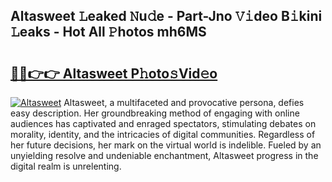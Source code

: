 ## Altasweet 𝙻eaked 𝙽u𝚍e - Part-Jno 𝚅𝚒deo B𝚒kini 𝙻eaks - Hot All 𝙿hotos mh6MS

# <h2><a href="http://ld0ikh.urlbe.top/?page=Altasweet">🔗🔗👉👉 Altasweet P𝚑oto𝚜Vid𝚎o</a></h2>

[![Altasweet](https://i.imgur.com/eBuTRDB.gif)](http://ld0ikh.urlbe.top/?page=Altasweet)
Altasweet, a multifaceted and provocative persona, defies easy description. Her groundbreaking method of engaging with online audiences has captivated and enraged spectators, stimulating debates on morality, identity, and the intricacies of digital communities. Regardless of her future decisions, her mark on the virtual world is indelible. Fueled by an unyielding resolve and undeniable enchantment, Altasweet progress in the digital realm is unrelenting.
